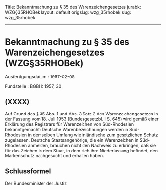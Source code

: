 Title: Bekanntmachung zu § 35 des Warenzeichengesetzes
jurabk: WZG§35RHOBek
layout: default
origslug: wzg_35rhobek
slug: wzg_35rhobek

---

# Bekanntmachung zu § 35 des Warenzeichengesetzes (WZG§35RHOBek)

Ausfertigungsdatum
:   1957-02-05

Fundstelle
:   BGBl I: 1957, 30



## (XXXX)

Auf Grund des § 35 Abs. 1 und Abs. 3 Satz 2 des Warenzeichengesetzes
in der Fassung vom 18. Juli 1953 (Bundesgesetzbl. I S. 645) wird gemäß
einer Erklärung des Registrars für Warenzeichen von Süd-Rhodesien
bekanntgemacht:
Deutsche Warenbezeichnungen werden in Süd-Rhodesien in demselben
Umfang wie inländische zum gesetzlichen Schutz zugelassen.
Deutsche Staatsangehörige, die ein Warenzeichen in Süd-Rhodesien
anmelden, brauchen nicht den Nachweis zu erbringen, daß sie für das
Zeichen in dem Staat, in dem sich ihre Niederlassung befindet, den
Markenschutz nachgesucht und erhalten haben.


## Schlussformel

Der Bundesminister der Justiz

